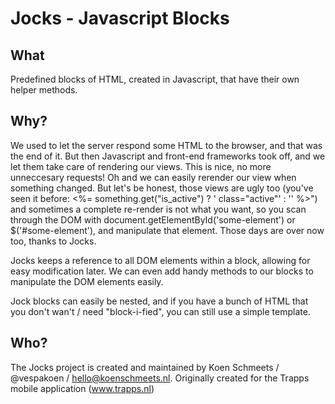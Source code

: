 # Jocks - Javascript Blocks

## What

Predefined blocks of HTML, created in Javascript, that have their own helper methods.


## Why?

We used to let the server respond some HTML to the browser, and that was the end of it.
But then Javascript and front-end frameworks took off, and we let them take care of rendering our views.
This is nice, no more unneccesary requests! Oh and we can easily rerender our view when something changed.
But let's be honest, those views are ugly too (you've seen it before: <%= something.get("is_active") ? ' class="active"' : '' %>")
and sometimes a complete re-render is not what you want, so you scan through the DOM with document.getElementById('some-element') or $('#some-element'), and manipulate that element.
Those days are over now too, thanks to Jocks.

Jocks keeps a reference to all DOM elements within a block, allowing for easy modification later.
We can even add handy methods to our blocks to manipulate the DOM elements easily.

Jock blocks can easily be nested, and if you have a bunch of HTML that you don't wan't / need "block-i-fied", you can still use a simple template.


## Who?

The Jocks project is created and maintained by Koen Schmeets / @vespakoen / hello@koenschmeets.nl.
Originally created for the Trapps mobile application (www.trapps.nl)